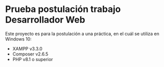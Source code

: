 # Prueba postulación trabajo Desarrollador Web

Este proyecto es para la postulación a una práctica, en el cuál se utiliza en Windows 10:
- XAMPP v3.3.0
- Composer v2.6.5
- PHP v8.1 o superior

